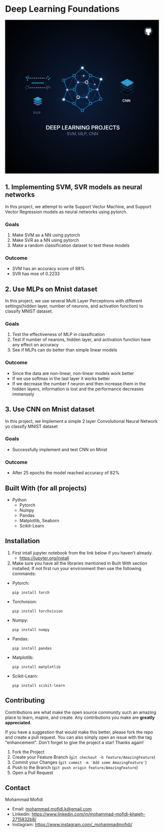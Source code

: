 # Deep Learning Foundations
![Alt text](https://github.com/mofidi80/Deep_Learning_Foundations/blob/821cb4700b3d6b6a543face698376c9699526efc/blob/nano-banana-2025-10-05T17-30-04.png)

## 1. Implementing SVM, SVR models as neural networks
In this project, we attempt to write Support Vector Machine, and Support Vector Regression models as neural networks using pytorch.

### Goals
1. Make SVM as a NN using pytorch
2. Make SVR as a NN using pytorch
3. Make a random classification dataset to test these models

### Outcome
* SVM has an accuracy score of 88%
* SVR has mse of 0.2233


## 2. Use MLPs on Mnist dataset
In this project, we use several Multi Layer Perceptrons with different settings(hidden layer, number of neurons, and activation function) to classify MNIST dataset.

### Goals
1. Test the effectiveness of MLP in classification
2. Test if number of nearons, hidden layer, and activation function have any effect on accuracy
3. See if MLPs can do better than simple linear models

### Outcome
* Since the data are non-linear, non-linear models work better
* If we use softmax in the last layer it works better
* If we decrease the number f neuron and then increase them in the hidden layers, information is lost and the performance decreases immensely



## 3. Use CNN on Mnist dataset
In this project, we Implement a simple 2 layer Convolutional Neural Network yo classify MNIST dataset

### Goals
* Successfully implement and test CNN on Mnist

### Outcome
* After 25 epochs the model reached accuracy of 82%


## Built With (for all projects)
* Python
   + Pytorch
   + Numpy
   + Pandas
   + Matplotlib, Seaborn
   + Scikit-Learn



## Installation
1. First intall jupyter notebook from the link below if you haven't already.
   + https://jupyter.org/install
2. Make sure you have all the libraries mentioned in Built With section installed; If not first run your environment then use the following commands:
+ Pytorch:
  ```console
  pip install torch
  ```
+ Torchvision:
  ```console
  pip install torchvision
  ```
+ Numpy:
  ```console
  pip install numpy
  ```
+ Pandas:
  ```console
  pip install pandas
  ```
+ Matplotlib:
  ```console
  pip install matplotlib
  ```
+ Scikit-Learn:
  ```console
  pip install scikit-learn
  ```


## Contributing

Contributions are what make the open source community such an amazing place to learn, inspire, and create. Any contributions you make are **greatly appreciated**.

If you have a suggestion that would make this better, please fork the repo and create a pull request. You can also simply open an issue with the tag "enhancement".
Don't forget to give the project a star! Thanks again!

1. Fork the Project
2. Create your Feature Branch (`git checkout -b feature/AmazingFeature`)
3. Commit your Changes (`git commit -m 'Add some AmazingFeature'`)
4. Push to the Branch (`git push origin feature/AmazingFeature`)
5. Open a Pull Request


## Contact
Mohammad Mofidi
* Email: mohammad.mofidi.k@gmail.com
* Linkedin: https://www.linkedin.com/in/mohammad-mofidi-khajeh-2715832b8/
* Instagram: https://www.instagram.com/_mohammadmofidi/



